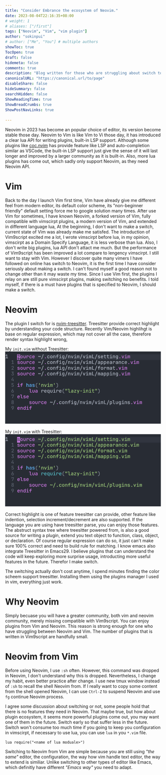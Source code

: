 ```yaml
---
title: "Consider Embrance the ecosystem of Neovim."
date: 2023-08-04T22:16:35+08:00
# weight: 1
# aliases: ["/first"]
tags: ["Neovim", "Vim", "vim plugin"]
author: "sokinpui"
# author: ["Me", "You"] # multiple authors
showToc: true
TocOpen: true
draft: false
hidemeta: false
comments: true
description: "Blog written for those who are struggling about switch to Neovim from Vim"
canonicalURL: "https://canonical.url/to/page"
disableShare: false
hideSummary: false
searchHidden: false
ShowReadingTime: true
ShowBreadCrumbs: true
ShowPostNavLinks: true

---
```


Neovim in 2023 has become an popular choice of editor, its version become stable those day. Neovim to Vim is like Vim to Vi those day, it has introduced a clear lua API for writing plugins, built-in LSP support. Although some plugins like [coc.nvim](https://github.com/neoclide/coc.nvim) has provide feature like LSP and auto-completion similar as VSCode, the built-in LSP support just give the sense of it will last longer and improved by a larger community as it is built-in. Also, more lua plugins has come out, which sadly only support Neovim, as they need Neovim API.

# Vim
Back to the day I launch Vim first time, Vim have already give me different feel from modern editor, its default color scheme, its "non-beginner friendly" default setting force me to google solution many times. After use Vim for sometimes, I have known Neovim, a forked version of Vim, fully compatible with vimscirpt plugins, a modern version of Vim, and extended in different language lua, At the beginning, I don't want to make a switch, current state of Vim was already make me satisfed. The introduction of Vim9script excited me a lot, I wrote vimscirpt before lua, in my opinion, vimscirpt as a Domain Specify Language, it is less verbose than lua. Also, I don't write big plugins, lua API don't attact me much. But the performance of Vim9script has been improved a lot compare to lengency vimscirpt. I still want to stay with Vim. However I discover quite many vimers I have followed on online has switch to Neovim, it is the first time I have consider seriously about making a switch. I can't found myself a good reason not to change other than it may waste my time. Since I use Vim first, the plugins I relay on are still pure vimscirpt plugins, making switching no benefits. I told myself, if there is a must have plugins that is specified to Neovim, I should make a switch.

# Neovim
The plugin I switch for is [nvim-treesitter](https://github.com/nvim-treesitter/nvim-treesitter). Treesitter provide correct highlight by understanding your code structure. Recently Vim/Neovim highlihgt is base on regular expression, which may not cover all the case, therefore render syntax highlight wrong,

My `init.vim` without Treesitter:
![no-treesitter](no-treesitter.png)

My `init.vim` with Treesitter:
![treesitter](treesitter.png)

Correct highlight is one of feature treesitter can provide, other feature like indention, selection increment/decrement are also supported. If the language you are using have treesitter parse, you can enjoy those features. The abstruct syntax tree where treesitter powered from, is also a good source for writing a plugin, extend you text object to function, class, object, or declaration. Of course regular expression can do so, it just can't make sure 100% correct and need to build rule for matching. I know emacs also integrate Treesitter in Emacs29. I believe plugins that can understand the code will keep exploring more surprise usage, introducting more useful features in the future. Therefor I make switch.

The switching actually don't cost anytime, I spend minutes finding the color scheem support treesitter. Installing them using the plugins manager I used in vim, everything just work.

# Why Neovim
Simply becuase you will have a greater community, both vim and neovim community, merely missing compatible with Vim9script. You can enjoy plugins from Vim and Neovim. This reason is strong enough for one who have struggling between Neovim and Vim. The number of plugins that is written in Vim9script are handfully small.

# Neovim from Vim
Before using Neovim, I use `:sh` often. However, this command was dropped in Neovim, I don't understand why this is dropped. Nevertheless, I change my habit, even better practice after change. I use new tmux window instead of `:sh` to recall the shell Neovim from. If I really want to copy some content from the shell opened Neovim, I can use `Ctrl-Z` to suspend Neovim and use `fg` continue Neovim process.

I agree some discussion about switching or not, some people hold that there is no features they need in Neovim. That maybe true, but how about plugin ecosystem, it seems more powerful plugins come out, you may want one of them in the future. Switch early so that suffer less in the future. Switch won't consume too much time if you going to keep you configuration in vimscirpt, if necessary to use lua, you can use `lua` in you `*.vim` file.
```vim
lua require("<name of lua moduale>")
```

Switching to Neovim from Vim are simple because you are still using *"the same"* editor, the configuration, the way how vim handle text editor, the way to extend is similiar. Unlike switching to other types of editor like Emacs, which definitly have different *"Emacs way"* you need to adapt.


